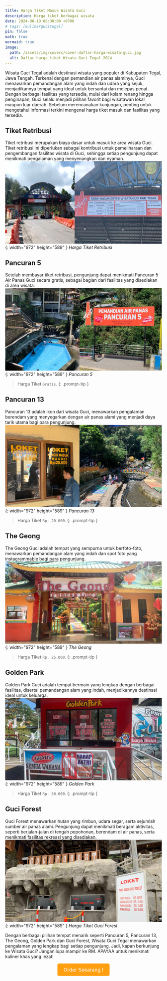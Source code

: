 ```yaml
---
title: Harga Tiket Masuk Wisata Guci
description: Harga tiket berbagai wisata
date: 2024-06-19 08:30:00 +0700
# tags: [kulinergucitegal]
pin: false
math: true
mermaid: true
image:
  path: /assets/img/covers/cover-daftar-harga-wisata-guci.jpg
  alt: Daftar harga tiket Wisata Guci Tegal 2024
---
```

Wisata Guci Tegal adalah destinasi wisata yang populer di Kabupaten Tegal, Jawa Tengah. Terkenal dengan pemandian air panas alaminya, Guci menawarkan pemandangan alam yang indah dan udara yang sejuk, menjadikannya tempat yang ideal untuk bersantai dan melepas penat. Dengan berbagai fasilitas yang tersedia, mulai dari kolam renang hingga penginapan, Guci selalu menjadi pilihan favorit bagi wisatawan lokal maupun luar daerah. Sebelum merencanakan kunjungan, penting untuk mengetahui informasi terkini mengenai harga tiket masuk dan fasilitas yang tersedia.

## Tiket Retribusi
Tiket retribusi merupakan biaya dasar untuk masuk ke area wisata Guci. Tiket retribusi ini diperlukan sebagai kontribusi untuk pemeliharaan dan pengembangan fasilitas wisata di Guci, sehingga setiap pengunjung dapat menikmati pengalaman yang menyenangkan dan nyaman.
![Desktop View](/assets/img/posts/retribusi-guci.jpg){: width="972" height="589" }
_Harga Tiket Retribusi_

## Pancuran 5
Setelah membayar tiket retribusi, pengunjung dapat menikmati Pancuran 5 Air Panas Guci secara gratis, sebagai bagian dari fasilitas yang disediakan di area wisata.
![Desktop View](/assets/img/posts/pancuran5-guci.jpg){: width="972" height="589" }
_Pancuran 5_
> Harga Tiket `Gratis`.
{: .prompt-tip }

## Pancuran 13 
Pancuran 13 adalah ikon dari wisata Guci, menawarkan pengalaman berendam yang menyegarkan dengan air panas alami yang menjadi daya tarik utama bagi para pengunjung.
![Desktop View](/assets/img/posts/pancuran13-guci.jpg){: width="972" height="589" }
_Pancuran 13_
> Harga Tiket `Rp. 20.000`.
{: .prompt-tip }

## The Geong
The Geong Guci adalah tempat yang sempurna untuk berfoto-foto, menawarkan pemandangan alam yang indah dan spot foto yang instagrammable bagi para pengunjung.
![Desktop View](/assets/img/posts/the-geong-guci.jpg){: width="972" height="589" }
_The Geong_
> Harga Tiket `Rp. 25.000`.
{: .prompt-tip }

## Golden Park
Golden Park Guci adalah tempat bermain yang lengkap dengan berbagai fasilitas, disertai pemandangan alam yang indah, menjadikannya destinasi ideal untuk keluarga.
![Desktop View](/assets/img/posts/goldenpark-guci.jpg){: width="972" height="589" }
_Golden Park_

> Harga Tiket `Rp. 30.000`.
{: .prompt-tip }

## Guci Forest
Guci Forest menawarkan hutan yang rimbun, udara segar, serta sejumlah sumber air panas alami. Pengunjung dapat menikmati beragam aktivitas, seperti berjalan-jalan di tengah pepohonan, berendam di air panas, serta menikmati fasilitas rekreasi yang disediakan.
![Desktop View](/assets/img/posts/guci-forest.jpg){: width="972" height="589" }
_Harga Tiket Guci Forest_

Dengan berbagai pilihan tempat menarik seperti Pancuran 5, Pancuran 13, The Geong, Golden Park dan Guci Forest, Wisata Guci Tegal menawarkan pengalaman yang lengkap bagi setiap pengunjung. Jadi, kapan berkunjung ke Wisata Guci? Jangan lupa mampir ke RM. APAYAA untuk menikmati kuliner khas yang lezat!

<div class="whatsapp-button-container">
    <a href="/tabs/whatsapp" class="whatsapp-button">
        Order Sekarang !
    </a>
</div>

<style>
.whatsapp-button-container {
    text-align: center;
}

.whatsapp-button {
    display: inline-block;
    padding: 10px 20px;
    background-color: #FF9F10;
    color: white;
    font-size: 16px;
    text-decoration: none;
    border-radius: 5px;
    transition: background-color 0.3s ease;
}

.whatsapp-button:hover {
    background-color: #FFFFFF;
}
</style>